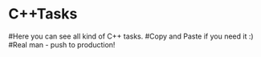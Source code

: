 # C++Tasks
#Here you can see all kind of C++ tasks.
#Copy and Paste if you need it :)
#Real man - push to production!
